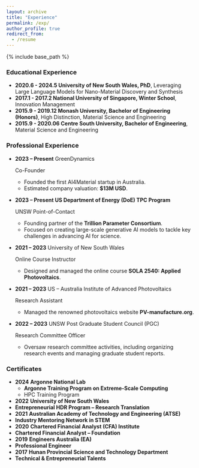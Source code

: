 ```yaml
---
layout: archive
title: "Experience"
permalink: /exp/
author_profile: true
redirect_from:
  - /resume
---
```

{% include base_path %}

### Educational Experience

- **2020.6 - 2024.5 University of New South Wales, PhD**, Leveraging Large Language Models for Nano-Material Discovery and Synthesis
- **2017.1 - 2017.2 National University of Singapore, Winter School**, Innovation Management
- **2015.9 - 2019.12 Monash University, Bachelor of Engineering (Honors)**, High Distinction, Material Science and Engineering
- **2015.9 - 2020.06 Centre South University, Bachelor of Engineering**, Material Science and Engineering

### **Professional Experience**

- **2023 – Present** GreenDynamics

  Co-Founder

  - Founded the first AI4Material startup in Australia.
  - Estimated company valuation: **$13M USD**.
- **2023 – Present US Department of Energy (DoE) TPC Program**

  UNSW  Point-of-Contact

  - Founding partner of the **Trillion Parameter Consortium**.
  - Focused on creating large-scale generative AI models to tackle key challenges in advancing AI for science.
- **2021 – 2023** University of New South Wales

  Online Course Instructor

  - Designed and managed the online course **SOLA 2540: Applied Photovoltaics**.
- **2021 – 2023** US – Australia Institute of Advanced Photovoltaics

  Research Assistant

  - Managed the renowned photovoltaics website **PV-manufacture.org**.
- **2022 – 2023** UNSW Post Graduate Student Council (PGC)

  Research Committee Officer

  - Oversaw research committee activities, including organizing research events and managing graduate student reports.

### **Certificates**

- **2024** **Argonne National Lab**
  - **Argonne Training Program on Extreme-Scale Computing**
  - HPC Training Program
- **2022** **University of New South Wales**
- **Entrepreneurial HDR Program – Research Translation**
- **2021** **Australian Academy of Technology and Engineering (ATSE)**
- **Industry Mentoring Network in STEM**
- **2020** **Chartered Financial Analyst (CFA) Institute**
- **Chartered Financial Analyst – Foundation**
- **2019** **Engineers Australia (EA)**
- **Professional Engineer**
- **2017** **Hunan Provincial Science and Technology Department**
- **Technical & Entrepreneurial Talents**
